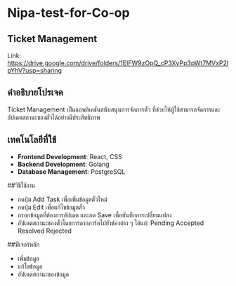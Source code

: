 # Nipa-test-for-Co-op

## Ticket Management
Link: https://drive.google.com/drive/folders/1EIFW9zOpQ_cP3XyPp3pWt7MVxP2IpYhV?usp=sharing 

## คำอธิบายโปรเจค
  Ticket Management เป็นแอพลิเคชันสนับสนุนการจัดการตั๋ว ที่ช่วยให้ผู้ใช้สามารถจัดการและอัปเดตสถานะของตั๋วได้อย่างมีประสิทธิภาพ

## เทคโนโลยีที่ใช้
  - **Frontend Development**: React, CSS
  - **Backend Development**: Golang
  - **Database Management**: PostgreSQL

##วิธีใช้งาน
  - กดปุ่ม Add Task เพื่อเพิ่มข้อมูลตั๋วใหม่
  - กดปุ่ม Edit เพื่อแก้ไขข้อมูลตั๋ว
  - กรอกข้อมูลที่ต้องการอัปเดต และกด Save เพื่อบันทึกการเปลี่ยนแปลง
  - อัปเดตสถานะของตั๋วโดยการลากการ์ดไปยังช่องต่าง ๆ ได้แก่:
    Pending
    Accepted
    Resolved
    Rejected

##ฟีเจอร์หลัก
  - เพิ่มข้อมูล
  - แก้ไขข้อมูล
  - อัปเดตสถานะของข้อมูล


